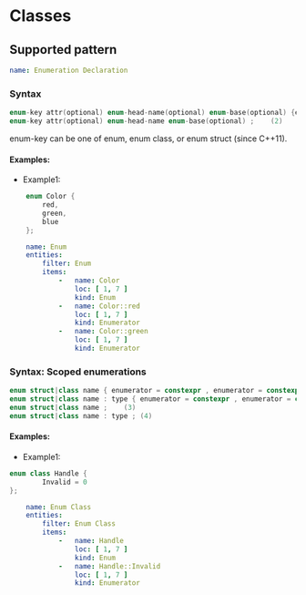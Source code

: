 # Classes

## Supported pattern
```yaml
name: Enumeration Declaration
```
### Syntax
``` cpp
enum-key attr(optional) enum-head-name(optional) enum-base(optional) {enumerator-list(optional)	(1)	
enum-key attr(optional) enum-head-name enum-base(optional) ;	(2)	
```
enum-key can be one of enum, enum class, or enum struct (since C++11).



#### Examples: 

- Example1: 
``` cpp
    enum Color { 
        red, 
        green, 
        blue 
    };
```

```yaml
    name: Enum
    entities:
        filter: Enum
        items:
            -   name: Color
                loc: [ 1, 7 ]
                kind: Enum
            -   name: Color::red
                loc: [ 1, 7 ]
                kind: Enumerator
            -   name: Color::green
                loc: [ 1, 7 ]
                kind: Enumerator
```

### Syntax: Scoped enumerations
``` cpp
enum struct|class name { enumerator = constexpr , enumerator = constexpr , ... }	(1)	
enum struct|class name : type { enumerator = constexpr , enumerator = constexpr , ... }	(2)	
enum struct|class name ;	(3)	
enum struct|class name : type ;	(4)	
```

#### Examples: 

- Example1: 
```cpp
enum class Handle { 
        Invalid = 0 
};
```

```yaml
    name: Enum Class
    entities:
        filter: Enum Class
        items:
            -   name: Handle
                loc: [ 1, 7 ]
                kind: Enum
            -   name: Handle::Invalid
                loc: [ 1, 7 ]
                kind: Enumerator
```



